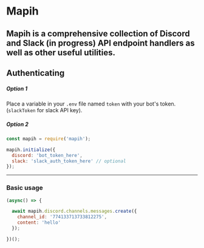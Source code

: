 # Mapih

Mapih is a comprehensive collection of Discord and Slack (in progress) API endpoint handlers as well as other useful utilities.
---
## Authenticating
##### Option 1
Place a variable in your `.env` file named `token` with your bot's token. (`slackToken` for slack API key).
##### Option 2
```javascript
const mapih = require('mapih');

mapih.initialize({
  discord: 'bot_token_here',
  slack: 'slack_auth_token_here' // optional
});
```
---
### Basic usage
```javascript
(async() => {

  await mapih.discord.channels.messages.create({
    channel_id: '774133713733812275',
    content: 'hello'
  });

})();
```